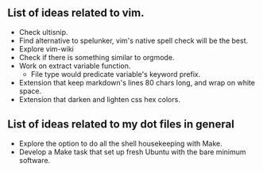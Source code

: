 ## List of ideas related to vim.

* Check ultisnip.
* Find alternative to spelunker, vim's native spell check will be the best.
* Explore vim-wiki
* Check if there is something similar to orgmode.
* Work on extract variable function.
  * File type would predicate variable's keyword prefix.
* Extension that keep markdown's lines 80 chars long, and wrap on white space.
* Extension that darken and lighten css hex colors.

## List of ideas related to my dot files in general

* Explore the option to do all the shell housekeeping with Make.
* Develop a Make task that set up fresh Ubuntu with the bare minimum software.
